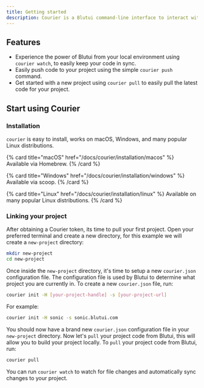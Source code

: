 ```yaml
---
title: Getting started
description: Courier is a Blutui command-line interface to interact with your Blutui project(s). It allows you to easily push and pull code to and from your project.
---
```


## Features

- Experience the power of Blutui from your local environment using `courier watch`, to easily keep your code in sync.
- Easily push code to your project using the simple `courier push` command.
- Get started with a new project using `courier pull` to easily pull the latest code for your project.

## Start using Courier

### Installation

`courier` is easy to install, works on macOS, Windows, and many popular Linux distributions.

{% card title="macOS" href="/docs/courier/installation/macos" %}
  Available via Homebrew.
{% /card %}

{% card title="Windows" href="/docs/courier/installation/windows" %}
  Available via scoop.
{% /card %}

{% card title="Linux" href="/docs/courier/installation/linux" %}
  Available on many popular Linux distributions.
{% /card %}



### Linking your project

After obtaining a Courier token, its time to pull your first project. Open your preferred terminal and create a new directory, for this example we will create a `new-project` directory:

```bash
mkdir new-project
cd new-project
```

Once inside the `new-project` directory, it's time to setup a new `courier.json` configuration file. The configuration file is used by Blutui to determine what project you are currently in. To create a new `courier.json` file, run:

```bash
courier init -H [your-project-handle] -s [your-project-url]
```

For example:

```bash
courier init -H sonic -s sonic.blutui.com
```

You should now have a brand new `courier.json` configuration file in your `new-project` directory. Now let's `pull` your project code from Blutui, this will allow you to build your project locally. To `pull` your project code from Blutui, run:

```bash
courier pull
```

You can run `courier watch` to watch for file changes and automatically sync changes to your project.
